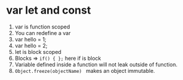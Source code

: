 # var let and const

1. var is function scoped
2. You can redefine a var
  1. var hello = 1;
  2. var hello = 2;
3. let is block scoped
4. Blocks => ``` if() { }; ```  here if is block
5. Variable defined inside a function will not leak outside of function.
6. ```Object.freeze(objectName) ``` makes an object immutable.
